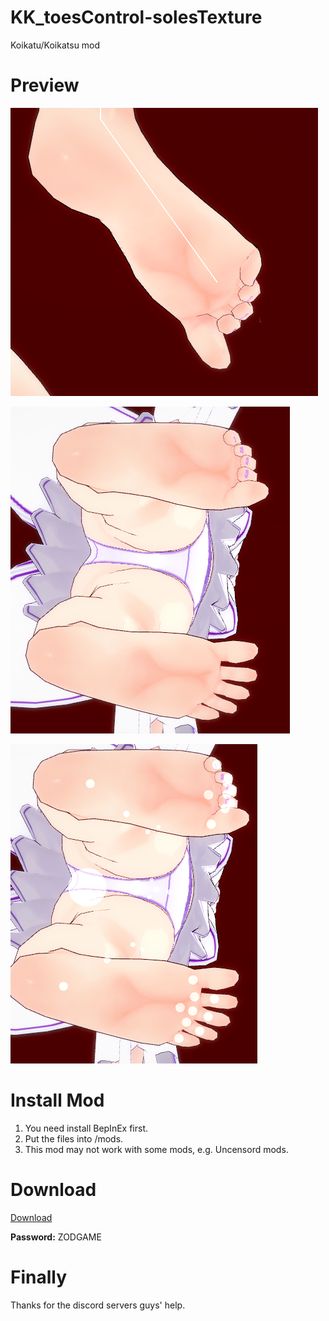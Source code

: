 # KK_toesControl-solesTexture
Koikatu/Koikatsu mod
# Preview
![1](1.png)

![2](2.png)

![3](3.png)
# Install Mod
1. You need install BepInEx first.
2. Put the files into /mods.
3. This mod may not work with some mods, e.g. Uncensord mods.

# Download
[Download](https://github.com/mango123321a/KK_toesControl-solesTexture/releases/download/1.10/toesControl+solesTexture.zip)

**Password:** ZODGAME

# Finally
Thanks for the discord servers guys' help.
